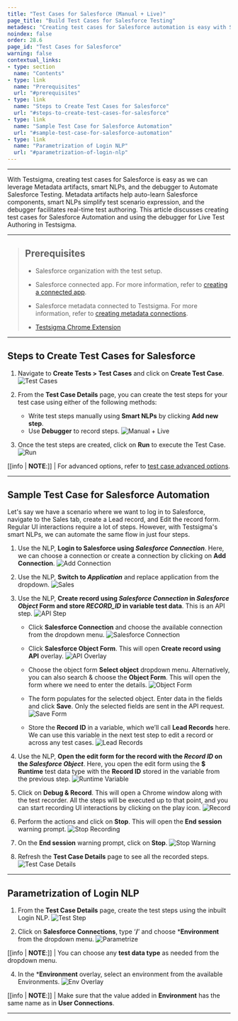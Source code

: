 ```yaml
---
title: "Test Cases for Salesforce (Manual + Live)"
page_title: "Build Test Cases for Salesforce Testing"
metadesc: "Creating test cases for Salesforce automation is easy with Salesforce metadata artifacts and capabilities from Testsigma like smart NLPs, and the debugger"
noindex: false
order: 28.6
page_id: "Test Cases for Salesforce"
warning: false
contextual_links:
- type: section
  name: "Contents"
- type: link
  name: "Prerequisites"
  url: "#prerequisites"
- type: link
  name: "Steps to Create Test Cases for Salesforce"
  url: "#steps-to-create-test-cases-for-salesforce"
- type: link
  name: "Sample Test Case for Salesforce Automation"
  url: "#sample-test-case-for-salesforce-automation"
- type: link
  name: "Parametrization of Login NLP"
  url: "#parametrization-of-login-nlp"
---
```



---

With Testsigma, creating test cases for Salesforce is easy as we can leverage Metadata artifacts, smart NLPs, and the debugger to Automate Salesforce Testing. Metadata artifacts help auto-learn Salesforce components, smart NLPs simplify test scenario expression, and the debugger facilitates real-time test authoring. This article discusses creating test cases for Salesforce Automation and using the debugger for Live Test Authoring in Testsigma. 

---

> ## **Prerequisites**
> 
> - Salesforce organization with the test setup.
> 
> - Salesforce connected app. For more information, refer to [creating a connected app](https://testsigma.com/docs/salesforce-testing/special-nlps/).
>
> - Salesforce metadata connected to Testsigma. For more information, refer to [creating metadata connections](https://testsigma.com/docs/salesforce-testing/metadata-connections/).
>
> - [Testsigma Chrome Extension](https://chromewebstore.google.com/detail/testsigma-recorder/epmomlhdjfgdobefcpocockpjihaabdp)

---

## **Steps to Create Test Cases for Salesforce**

1. Navigate to **Create Tests > Test Cases** and click on **Create Test Case**. 
![Test Cases](https://s3.amazonaws.com/static-docs.testsigma.com/new_images/projects/applications/sfnavtcs.png)

2. From the **Test Case Details** page, you can create the test steps for your test case using either of the following methods:
    - Write test steps manually using **Smart NLPs** by clicking **Add new step**.
    - Use **Debugger** to record steps.
![Manual + Live](https://s3.amazonaws.com/static-docs.testsigma.com/new_images/projects/applications/sftcslpdbe.png)

3. Once the test steps are created, click on **Run** to execute the Test Case. 
![Run](https://s3.amazonaws.com/static-docs.testsigma.com/new_images/projects/applications/sftcrun.png)

[[info | **NOTE**:]]
| For advanced options, refer to [test case advanced options](https://testsigma.com/docs/test-cases/manage/add-edit-delete/#test-case----advanced-options).

---

## **Sample Test Case for Salesforce Automation**
Let's say we have a scenario where we want to log in to Salesforce, navigate to the Sales tab, create a Lead record, and Edit the record form. Regular UI interactions require a lot of steps. However, with Testsigma's smart NLPs, we can automate the same flow in just four steps.

1. Use the NLP, **Login to Salesforce using *Salesforce Connection***.
Here, we can choose a connection or create a connection by clicking on **Add Connection**. 
![Add Connection](https://s3.amazonaws.com/static-docs.testsigma.com/new_images/projects/applications/sftcltsfts.png)

2. Use the NLP, **Switch to *Application*** and replace application from the dropdown. 
![Sales](https://s3.amazonaws.com/static-docs.testsigma.com/new_images/projects/applications/sftcsapp.png)

3. Use the NLP, **Create record using *Salesforce Connection* in *Salesforce Object* Form and store *RECORD_ID* in variable test data**. This is an API step.
![API Step](https://s3.amazonaws.com/static-docs.testsigma.com/new_images/projects/applications/Choose_SalesforceConnection.png)
   - Click **Salesforce Connection** and choose the available connection from the dropdown menu. 
    ![Salesforce Connection](https://s3.amazonaws.com/static-docs.testsigma.com/new_images/projects/applications/Choose_SF_Connection.png)

   - Click **Salesforce Object Form**. This will open **Create record using API** overlay. 
    ![API Overlay](https://s3.amazonaws.com/static-docs.testsigma.com/new_images/projects/applications/API_Overlay_SF.png)

   - Choose the object form **Select object** dropdown menu. Alternatively, you can also search & choose the **Object Form**. This will open the form where we need to enter the details.
    ![Object Form](https://s3.amazonaws.com/static-docs.testsigma.com/new_images/projects/applications/Objects_Dropdown_SF.png)

   - The form populates for the selected object. Enter data in the fields and click **Save**. Only the selected fields are sent in the API request. 
    ![Save Form](https://s3.amazonaws.com/static-docs.testsigma.com/new_images/projects/applications/Save_Details_SFAPI.png)
    
   - Store the **Record ID** in a variable, which we’ll call **Lead Records** here. We can use this variable in the next test step to edit a record or across any test cases.
    ![Lead Records](https://s3.amazonaws.com/static-docs.testsigma.com/new_images/projects/applications/LeadRecord_SF.png)

4. Use the NLP, **Open the edit form for the record with the *Record ID* on the *Salesforce Object***. Here, you open the edit form using the **$ Runtime** test data type with the **Record ID** stored in the variable from the previous step.
![Runtime Variable](https://s3.amazonaws.com/static-docs.testsigma.com/new_images/projects/applications/Runtime_Variable_SF.png)

5. Click on **Debug & Record**. This will open a Chrome window along with the test recorder. All the steps will be executed up to that point, and you can start recording UI interactions by clicking on the play icon. 
![Record](https://s3.amazonaws.com/static-docs.testsigma.com/new_images/projects/applications/sftcdbarec.png)

6. Perform the actions and click on **Stop**. This will open the **End session** warning prompt. 
![Stop Recording](https://s3.amazonaws.com/static-docs.testsigma.com/new_images/projects/applications/sftctsdbarcscn.png)

7. On the **End session** warning prompt, click on **Stop**.
![Stop Warning](https://s3.amazonaws.com/static-docs.testsigma.com/new_images/projects/applications/dbgstop.png)

8. Refresh the **Test Case Details** page to see all the recorded steps. 
![Test Case Details](https://s3.amazonaws.com/static-docs.testsigma.com/new_images/projects/applications/sftcalltss.png)


---

## **Parametrization of Login NLP**

1. From the **Test Case Details** page, create the test steps using the inbuilt Login NLP.
![Test Step](https://s3.amazonaws.com/static-docs.testsigma.com/new_images/projects/applications/polnts.png)

2. Click on **Salesforce Connections**, type ‘**/**’ and choose ***Environment** from the dropdown menu. 
![Parametrize](https://s3.amazonaws.com/static-docs.testsigma.com/new_images/projects/applications/polnen.png)

[[info | **NOTE**:]]
| You can choose any **test data type** as needed from the dropdown menu.

4. In the ***Environment** overlay, select an environment from the available Environments.
![Env Overlay](https://s3.amazonaws.com/static-docs.testsigma.com/new_images/projects/applications/polnenol.png)

[[info | **NOTE**:]]
| Make sure that the value added in **Environment** has the same name as in **User Connections**.

---